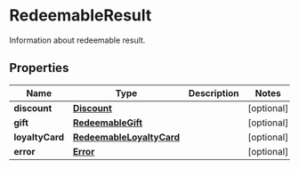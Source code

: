 

# RedeemableResult

Information about redeemable result.

## Properties

| Name | Type | Description | Notes |
|------------ | ------------- | ------------- | -------------|
|**discount** | [**Discount**](Discount.md) |  |  [optional] |
|**gift** | [**RedeemableGift**](RedeemableGift.md) |  |  [optional] |
|**loyaltyCard** | [**RedeemableLoyaltyCard**](RedeemableLoyaltyCard.md) |  |  [optional] |
|**error** | [**Error**](Error.md) |  |  [optional] |



